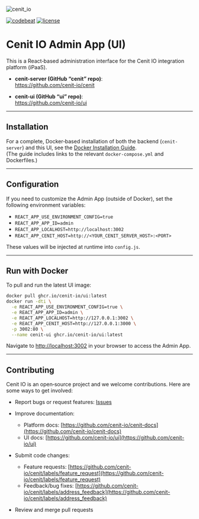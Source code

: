 
![cenit_io](https://user-images.githubusercontent.com/4213488/150586701-53545c9b-b4f9-497f-9782-ef6a19715ecd.svg)

[![codebeat](https://codebeat.co/badges/1b596784-b6c1-4ce7-b739-c91b873e4b5d)](https://codebeat.co/projects/github-com-cenit-io-cenit)
[![license](https://img.shields.io/packagist/l/doctrine/orm.svg)]()

# Cenit IO Admin App (UI)

This is a React‐based administration interface for the Cenit IO integration platform (iPaaS).

- **cenit-server (GitHub “cenit” repo)**:  
  https://github.com/cenit-io/cenit

- **cenit-ui (GitHub “ui” repo)**:  
  https://github.com/cenit-io/ui

---

## Installation

For a complete, Docker‐based installation of both the backend (`cenit-server`) and this UI, see the [Docker Installation Guide](Docker-instalation.md).  
(The guide includes links to the relevant `docker-compose.yml` and Dockerfiles.)

---

## Configuration

If you need to customize the Admin App (outside of Docker), set the following environment variables:

- `REACT_APP_USE_ENVIRONMENT_CONFIG=true`
- `REACT_APP_APP_ID=admin`
- `REACT_APP_LOCALHOST=http://localhost:3002`
- `REACT_APP_CENIT_HOST=http://<YOUR_CENIT_SERVER_HOST>:<PORT>`

These values will be injected at runtime into `config.js`.

---

## Run with Docker

To pull and run the latest UI image:

```bash
docker pull ghcr.io/cenit-io/ui:latest
docker run -dti \
  -e REACT_APP_USE_ENVIRONMENT_CONFIG=true \
  -e REACT_APP_APP_ID=admin \
  -e REACT_APP_LOCALHOST=http://127.0.0.1:3002 \
  -e REACT_APP_CENIT_HOST=http://127.0.0.1:3000 \
  -p 3002:80 \
  --name cenit-ui ghcr.io/cenit-io/ui:latest
```

Navigate to [http://localhost:3002](http://localhost:3002) in your browser to access the Admin App.

---

## Contributing

Cenit IO is an open‐source project and we welcome contributions. Here are some ways to get involved:

- Report bugs or request features: [Issues](https://github.com/cenit-io/cenit/issues/new)
- Improve documentation:

  - Platform docs: [https://github.com/cenit-io/cenit-docs](https://github.com/cenit-io/cenit-docs)
  - UI docs: [https://github.com/cenit-io/ui](https://github.com/cenit-io/ui)

- Submit code changes:

  - Feature requests: [https://github.com/cenit-io/cenit/labels/feature_request](https://github.com/cenit-io/cenit/labels/feature_request)
  - Feedback/bug fixes: [https://github.com/cenit-io/cenit/labels/address_feedback](https://github.com/cenit-io/cenit/labels/address_feedback)

- Review and merge pull requests


